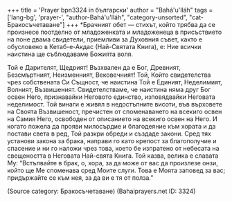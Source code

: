 +++
title = 'Prayer bpn3324 in български'
author = "Bahá'u'lláh"
tags = ['lang-bg', 'prayer-', "author-Bahá'u'lláh", "category-unsorted", "cat-Бракосъчетаване"]
+++
*Брачният обет — стихът, който трябва да се произнесе поотделно от младоженката и младоженеца в присъствието на поне двама свидетели, приемливи за Духовния съвет, както е обусловено в Кетаб-е-Акдас (Най-Святата Книга), е:
Ние всички наистина ще съблюдаваме Божията воля.

Той е Дарителят, Щедрият! Възхвален да е Бог, Древният, Безсмъртният, Неизменният, Вековечният! Той, Който свидетелства чрез собствената Си Същност, че наистина Той е Единият, Неделимият, Волният, Възвишеният. Свидетелстваме, че наистина няма друг Бог освен Него, признавайки Неговото единство, изповядвайки Неговата неделимост. Той винаги е живял в недостъпните висоти, във върховете на Своята Възвишеност, пречистен от споменаването на всекиго освен на Самия Него, освободен от описанието на всекиго освен на Него.
И когато пожела да прояви милосърдие и благодеяние към хората и да постави света в ред, Той разкри обреди и създаде закони. Сред тях установи закона за брака, направи го като крепост за благополучие и спасение и ни го наложи чрез това, което бе изпратено от небесата на свещеността в Неговата Най-свята Книга. Той казва, велика е славата Му: “Встъпвайте в брак, о, хора, за да може от вас да произлезе онзи, който ще Ме споменава сред Моите слуги. Това е Моята заповед за вас; придържайте се към нея, за да ви е тя от полза.”

(Source category: Бракосъчетаване)
(Bahaiprayers.net ID: 3324)
